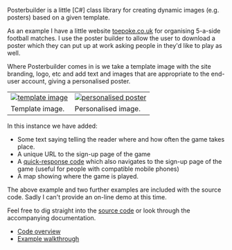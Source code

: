 Posterbuilder is a little [C#] class library for creating dynamic images (e.g. posters) based on a given template.  

As an example I have a little website [toepoke.co.uk](http://toepoke.co.uk) for organising 5-a-side football matches.  I use the poster builder to allow the user to download a poster which they can put up at work asking people in they'd like to play as well.

Where Posterbuilder comes in is we take a template image with the site branding, logo, etc and add text and images that are appropriate to the end-user account, giving a personalised poster.  

<table border="0" width="60%">
<tr><td align="middle">
  <a href="http://dl.dropbox.com/u/1055915/blog/poster-builder/thumbnails/large/map-example-template.jpg">
    <img src="http://dl.dropbox.com/u/1055915/blog/poster-builder/thumbnails/small/map-example-template.jpg"
      title="template image" />
  </a>
</td>
<td>
   <a href="http://dl.dropbox.com/u/1055915/blog/poster-builder/thumbnails/large/map-example-rendered.png">
     <img src="http://dl.dropbox.com/u/1055915/blog/poster-builder/thumbnails/small/map-example-rendered.png"
      title="personalised poster" />
   </a>
</td>
</tr>

<tr>
<td>Template image.</td>
<td>Personalised image.</td>
</tr>
</table>

In this instance we have added:

+ Some text saying telling the reader where and how often the game takes place.
+ A unique URL to the sign-up page of the game
+ A [quick-response code](http://en.wikipedia.org/wiki/QR_code) which also navigates to the sign-up page of the game (useful for people with compatible mobile phones)
+ A map showing where the game is played.

The above example and two further examples are included with the source code.  Sadly I can't provide an on-line demo at this time.

Feel free to dig straight into the [source code](https://github.com/toepoke/PosterBuilder) or look through the accompanying documentation.

<ul>
<li><a href="https://github.com/toepoke/PosterBuilder/wiki/Code-overview">Code overview</a></li>
<li><a href="https://github.com/toepoke/PosterBuilder/wiki/Poster-Creation-Walkthrough:-Part-1---Design-Rules">Example walkthrough</a></li>
</ul>





